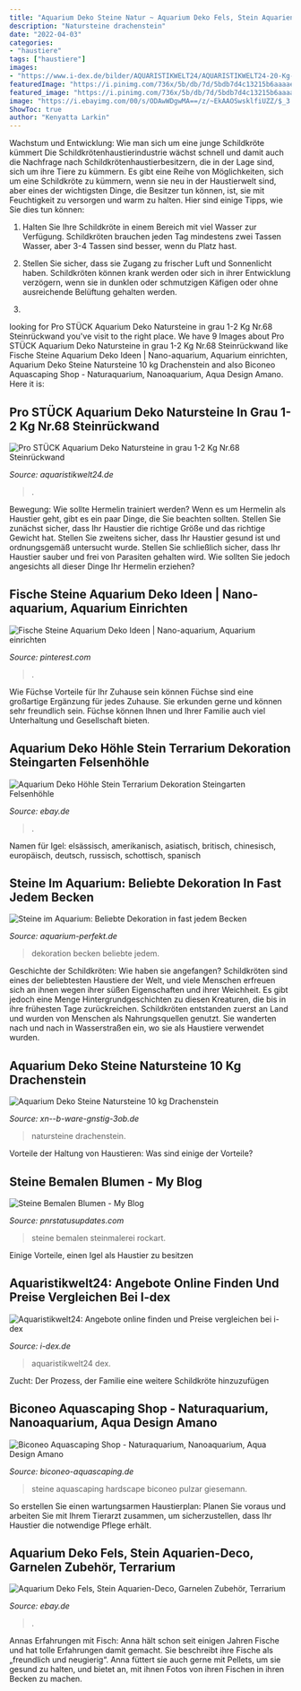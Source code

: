 ```yaml
---
title: "Aquarium Deko Steine Natur ~ Aquarium Deko Fels, Stein Aquarien-deco, Garnelen Zubehör, Terrarium"
description: "Natursteine drachenstein"
date: "2022-04-03"
categories:
- "haustiere"
tags: ["haustiere"]
images:
- "https://www.i-dex.de/bilder/AQUARISTIKWELT24/AQUARISTIKWELT24-20-Kg-Originale-Aquarium-Deko-Natursteine-in-weiss-mit-insg.-8-Stueck-Nr.61-Dekoration-Felsen-Steinrueckwand-Steine-3817092517.jpg"
featuredImage: "https://i.pinimg.com/736x/5b/db/7d/5bdb7d4c13215b6aaaae51e86eacb092.jpg"
featured_image: "https://i.pinimg.com/736x/5b/db/7d/5bdb7d4c13215b6aaaae51e86eacb092.jpg"
image: "https://i.ebayimg.com/00/s/ODAwWDgwMA==/z/~EkAAOSwsklfiUZZ/$_3.JPG"
ShowToc: true
author: "Kenyatta Larkin"
---
```



Wachstum und Entwicklung: Wie man sich um eine junge Schildkröte kümmert
Die Schildkrötenhaustierindustrie wächst schnell und damit auch die Nachfrage nach Schildkrötenhaustierbesitzern, die in der Lage sind, sich um ihre Tiere zu kümmern. Es gibt eine Reihe von Möglichkeiten, sich um eine Schildkröte zu kümmern, wenn sie neu in der Haustierwelt sind, aber eines der wichtigsten Dinge, die Besitzer tun können, ist, sie mit Feuchtigkeit zu versorgen und warm zu halten. Hier sind einige Tipps, wie Sie dies tun können:
1. Halten Sie Ihre Schildkröte in einem Bereich mit viel Wasser zur Verfügung. Schildkröten brauchen jeden Tag mindestens zwei Tassen Wasser, aber 3-4 Tassen sind besser, wenn du Platz hast.

2. Stellen Sie sicher, dass sie Zugang zu frischer Luft und Sonnenlicht haben. Schildkröten können krank werden oder sich in ihrer Entwicklung verzögern, wenn sie in dunklen oder schmutzigen Käfigen oder ohne ausreichende Belüftung gehalten werden.

3.

	

		
looking for Pro STÜCK Aquarium Deko Natursteine in grau 1-2 Kg Nr.68 Steinrückwand you've visit to the right place. We have 9 Images about Pro STÜCK Aquarium Deko Natursteine in grau 1-2 Kg Nr.68 Steinrückwand like Fische Steine Aquarium Deko Ideen | Nano-aquarium, Aquarium einrichten, Aquarium Deko Steine Natursteine 10 kg Drachenstein and also Biconeo Aquascaping Shop - Naturaquarium, Nanoaquarium, Aqua Design Amano. Here it is:
		
    
## Pro STÜCK Aquarium Deko Natursteine In Grau 1-2 Kg Nr.68 Steinrückwand

<img loading=lazy src="https://www.aquaristikwelt24.de/documents/image/91/9155/Pro-STueCK-Aquarium-Deko-Natursteine-in-grau-1-2-Kg-.JPG" onerror="this.onerror=null;this.src='https://tse2.mm.bing.net/th?id=OIP.a2vkyFd0vjlnLG-PC3K5jgHaEK&amp;pid=15.1';" alt="Pro STÜCK Aquarium Deko Natursteine in grau 1-2 Kg Nr.68 Steinrückwand">

_Source: aquaristikwelt24.de_

>. 

	

Bewegung: Wie sollte Hermelin trainiert werden?
Wenn es um Hermelin als Haustier geht, gibt es ein paar Dinge, die Sie beachten sollten. Stellen Sie zunächst sicher, dass Ihr Haustier die richtige Größe und das richtige Gewicht hat. Stellen Sie zweitens sicher, dass Ihr Haustier gesund ist und ordnungsgemäß untersucht wurde. Stellen Sie schließlich sicher, dass Ihr Haustier sauber und frei von Parasiten gehalten wird. Wie sollten Sie jedoch angesichts all dieser Dinge Ihr Hermelin erziehen?

    
## Fische Steine Aquarium Deko Ideen | Nano-aquarium, Aquarium Einrichten

<img loading=lazy src="https://i.pinimg.com/736x/5b/db/7d/5bdb7d4c13215b6aaaae51e86eacb092.jpg" onerror="this.onerror=null;this.src='https://tse1.mm.bing.net/th?id=OIP.QBcW139Gdz1RLCDFcQ2iVwHaI5&amp;pid=15.1';" alt="Fische Steine Aquarium Deko Ideen | Nano-aquarium, Aquarium einrichten">

_Source: pinterest.com_

>. 

	

Wie Füchse Vorteile für Ihr Zuhause sein können
Füchse sind eine großartige Ergänzung für jedes Zuhause. Sie erkunden gerne und können sehr freundlich sein. Füchse können Ihnen und Ihrer Familie auch viel Unterhaltung und Gesellschaft bieten.

    
## Aquarium Deko Höhle Stein Terrarium Dekoration Steingarten Felsenhöhle

<img loading=lazy src="https://i.ebayimg.com/00/s/ODAwWDgwMA==/z/~EkAAOSwsklfiUZZ/$_3.JPG" onerror="this.onerror=null;this.src='https://tse2.mm.bing.net/th?id=OIP.ud547YvTwu77hrwN-uF6qwHaHa&amp;pid=15.1';" alt="Aquarium Deko Höhle Stein Terrarium Dekoration Steingarten Felsenhöhle">

_Source: ebay.de_

>. 

	

Namen für Igel: elsässisch, amerikanisch, asiatisch, britisch, chinesisch, europäisch, deutsch, russisch, schottisch, spanisch

    
## Steine Im Aquarium: Beliebte Dekoration In Fast Jedem Becken

<img loading=lazy src="https://aquarium-perfekt.de/wp-content/uploads/2015/08/steine-im-aquarium-300x225.jpg" onerror="this.onerror=null;this.src='https://tse1.mm.bing.net/th?id=OIP.IcqK92928i0lAdaCwjwSUAAAAA&amp;pid=15.1';" alt="Steine im Aquarium: Beliebte Dekoration in fast jedem Becken">

_Source: aquarium-perfekt.de_

>dekoration becken beliebte jedem. 

	

Geschichte der Schildkröten: Wie haben sie angefangen?
Schildkröten sind eines der beliebtesten Haustiere der Welt, und viele Menschen erfreuen sich an ihnen wegen ihrer süßen Eigenschaften und ihrer Weichheit. Es gibt jedoch eine Menge Hintergrundgeschichten zu diesen Kreaturen, die bis in ihre frühesten Tage zurückreichen. Schildkröten entstanden zuerst an Land und wurden von Menschen als Nahrungsquellen genutzt. Sie wanderten nach und nach in Wasserstraßen ein, wo sie als Haustiere verwendet wurden.

    
## Aquarium Deko Steine Natursteine 10 Kg Drachenstein

<img loading=lazy src="https://i.ebayimg.com/00/s/NjY3WDEwMDA=/z/zDUAAOSwDwNeWTWM/$_10.JPG?set_id=880000500F" onerror="this.onerror=null;this.src='https://tse1.mm.bing.net/th?id=OIP.YhFXepoc5uPi9owvXaPT3QHaE8&amp;pid=15.1';" alt="Aquarium Deko Steine Natursteine 10 kg Drachenstein">

_Source: xn--b-ware-gnstig-3ob.de_

>natursteine drachenstein. 

	

Vorteile der Haltung von Haustieren: Was sind einige der Vorteile?

    
## Steine Bemalen Blumen - My Blog

<img loading=lazy src="https://i.pinimg.com/originals/c0/6e/a5/c06ea56c9aaf40af3be4e3d7fb23bfc2.jpg" onerror="this.onerror=null;this.src='https://tse1.mm.bing.net/th?id=OIP.xXl4tDsomkuiU8SL6oXWvAHaJ4&amp;pid=15.1';" alt="Steine Bemalen Blumen - My Blog">

_Source: pnrstatusupdates.com_

>steine bemalen steinmalerei rockart. 

	

Einige Vorteile, einen Igel als Haustier zu besitzen

    
## Aquaristikwelt24: Angebote Online Finden Und Preise Vergleichen Bei I-dex

<img loading=lazy src="https://www.i-dex.de/bilder/AQUARISTIKWELT24/AQUARISTIKWELT24-20-Kg-Originale-Aquarium-Deko-Natursteine-in-weiss-mit-insg.-8-Stueck-Nr.61-Dekoration-Felsen-Steinrueckwand-Steine-3817092517.jpg" onerror="this.onerror=null;this.src='https://tse3.mm.bing.net/th?id=OIP.l8S9JMzth13rVqvxdz7piQHaE7&amp;pid=15.1';" alt="Aquaristikwelt24: Angebote online finden und Preise vergleichen bei i-dex">

_Source: i-dex.de_

>aquaristikwelt24 dex. 

	

Zucht: Der Prozess, der Familie eine weitere Schildkröte hinzuzufügen

    
## Biconeo Aquascaping Shop - Naturaquarium, Nanoaquarium, Aqua Design Amano

<img loading=lazy src="https://www.biconeo-aquascaping.de/aquascaping/media/aquascaping-hardscape-steine-aquarium-deko.jpg" onerror="this.onerror=null;this.src='https://tse4.mm.bing.net/th?id=OIP.qvJMTbQelhFYjs5Q1i2oUQHaCz&amp;pid=15.1';" alt="Biconeo Aquascaping Shop - Naturaquarium, Nanoaquarium, Aqua Design Amano">

_Source: biconeo-aquascaping.de_

>steine aquascaping hardscape biconeo pulzar giesemann. 

	

So erstellen Sie einen wartungsarmen Haustierplan: Planen Sie voraus und arbeiten Sie mit Ihrem Tierarzt zusammen, um sicherzustellen, dass Ihr Haustier die notwendige Pflege erhält.

    
## Aquarium Deko Fels, Stein Aquarien-Deco, Garnelen Zubehör, Terrarium

<img loading=lazy src="https://media.relaxdays.de/artikel/deluxe/10029967_0_4.jpg" onerror="this.onerror=null;this.src='https://tse3.mm.bing.net/th?id=OIP.u9CGYvNw-UFFLzCYWUs1cwHaHa&amp;pid=15.1';" alt="Aquarium Deko Fels, Stein Aquarien-Deco, Garnelen Zubehör, Terrarium">

_Source: ebay.de_

>. 

	

Annas Erfahrungen mit Fisch:
Anna hält schon seit einigen Jahren Fische und hat tolle Erfahrungen damit gemacht. Sie beschreibt ihre Fische als „freundlich und neugierig“. Anna füttert sie auch gerne mit Pellets, um sie gesund zu halten, und bietet an, mit ihnen Fotos von ihren Fischen in ihren Becken zu machen.

